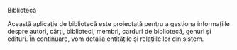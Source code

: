 Bibliotecă

Această aplicație de bibliotecă este proiectată pentru a gestiona informațiile despre autori, cărți, biblioteci, membri, carduri de bibliotecă, genuri și edituri. În continuare, vom detalia entitățile și relațiile lor din sistem.
